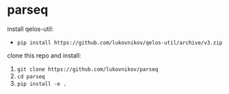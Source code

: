 # parseq

install qelos-util:
 * `pip install https://github.com/lukovnikov/qelos-util/archive/v3.zip`
 
clone this repo and install:
1. `git clone https://github.com/lukovnikov/parseq`
2. `cd parseq`
3. `pip install -e .`
